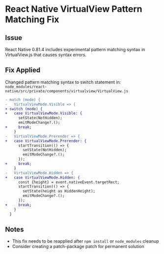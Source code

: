 # React Native VirtualView Pattern Matching Fix

## Issue
React Native 0.81.4 includes experimental pattern matching syntax in VirtualView.js that causes syntax errors.

## Fix Applied
Changed pattern matching syntax to switch statement in:
`node_modules/react-native/src/private/components/virtualview/VirtualView.js`

```diff
- match (mode) {
-   VirtualViewMode.Visible => {
+ switch (mode) {
+   case VirtualViewMode.Visible: {
      setState(NotHidden);
      emitModeChange?.();
+     break;
    }
-   VirtualViewMode.Prerender => {
+   case VirtualViewMode.Prerender: {
      startTransition(() => {
        setState(NotHidden);
        emitModeChange?.();
      });
+     break;
    }
-   VirtualViewMode.Hidden => {
+   case VirtualViewMode.Hidden: {
      const {height} = event.nativeEvent.targetRect;
      startTransition(() => {
        setState(height as HiddenHeight);
        emitModeChange?.();
      });
+     break;
    }
  }
```

## Notes
- This fix needs to be reapplied after `npm install` or `node_modules` cleanup
- Consider creating a patch-package patch for permanent solution
